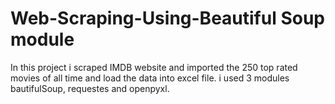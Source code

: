 # Web-Scraping-Using-Beautiful Soup module
In this project i scraped IMDB website and imported the 250 top rated movies of all time and load the data into excel file.
i used 3 modules bautifulSoup, requestes and openpyxl.
